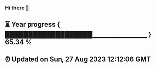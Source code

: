 ### Hi there 👋
⏳ Year progress { ███████████████████▁▁▁▁▁▁▁▁▁▁▁ } 65.34 %
---
⏰ Updated on Sun, 27 Aug 2023 12:12:06 GMT
---
